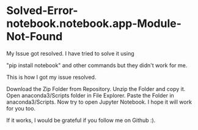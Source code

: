 # Solved-Error-notebook.notebook.app-Module-Not-Found

My Issue got resolved. I have tried to solve it using

"pip install notebook" and other commands but they didn't work for me.

This is how I got my issue resolved.

Download the Zip Folder from Repository.
Unzip the Folder and copy it.
Open anaconda3/Scripts folder in File Explorer.
Paste the Folder in anaconda3/Scripts.
Now try to open Jupyter Notebook. I hope it will work for you too.

If it works, I would be grateful if you follow me on Github :).
